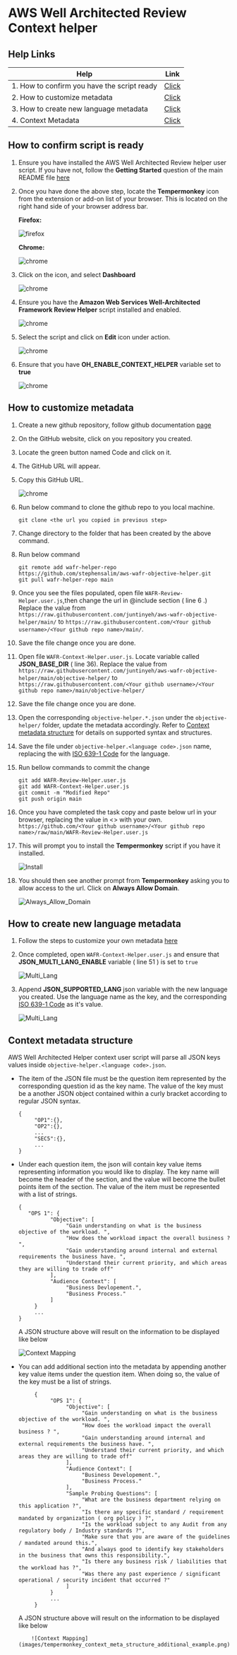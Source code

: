 
# AWS Well Architected Review Context helper

## Help Links

| Help | Link | 
| ------------- | ------------- | 
| 1. How to confirm you have the script ready | [Click](#-How-to-confirm-script-is-ready) | 
| 2. How to customize metadata | [Click](#How-to-customize-metadata) |
| 3. How to create new language metadata | [Click](#How-to-create-new-language-metadata) |
| 4. Context Metadata | [Click](#Context-metadata-structure) |
## How to confirm script is ready

1. Ensure you have installed the AWS Well Architected Review helper user script. If you have not, follow the **Getting Started** question of the main README file [here](README.md)

2. Once you have done the above step, locate the **Tempermonkey** icon from the extension or add-on list of your browser. This is  located on the right hand side of your browser address bar.

    **Firefox:** 

     ![firefox](images/tempermonkey_icon_firefox.png)
    
    **Chrome:**
     
     ![chrome](images/tempermonkey_icon_chrome.png)

3. Click on the icon, and select **Dashboard**

     ![chrome](images/tempermonkey_dashboard_select.png)

4. Ensure you have the **Amazon Web Services Well-Architected Framework Review Helper** script installed and enabled.

     ![chrome](images/tempermonkey_dashboard_view.png)

5. Select the script and click on **Edit** icon under action.

     ![chrome](images/tempermonkey_dashboard_view_edit.png)

6. Ensure that you have **OH_ENABLE_CONTEXT_HELPER** variable set to **true**

     ![chrome](images/tempermonkey_OH_ENABLE_CONTEXT_HELPER_variable_true.png)

## How to customize metadata


1. Create a new github repository, follow github documentation [page](https://docs.github.com/en/github/creating-cloning-and-archiving-repositories/creating-a-repository-on-github/creating-a-new-repository) 

2. On the GitHub website, click on you repository you created.

3. Locate the green button named Code and click on it. 

4. The GitHub URL will appear.

5. Copy this  GitHub URL.

     ![chrome](images/tempermonkey_github_repo.png)

6. Run below command to clone the github repo to you local machine. 

     ```
     git clone <the url you copied in previous step>
     ```

7. Change directory to the folder that has been created by the above command.

8. Run below command 

     ```
     git remote add wafr-helper-repo https://github.com/stephensalim/aws-wafr-objective-helper.git
     git pull wafr-helper-repo main
     ```

9. Once you see the files populated, open file `WAFR-Review-Helper.user.js`,then change the url in @include section ( line 6 .) 
Replace the value from `https://raw.githubusercontent.com/juntinyeh/aws-wafr-objective-helper/main/` to `https://raw.githubusercontent.com/<Your github username>/<Your github repo name>/main/`. 
     
10. Save the file change once you are done.

11. Open file `WAFR-Context-Helper.user.js`. Locate variable called **JSON_BASE_DIR** ( line 36).
Replace the value from `https://raw.githubusercontent.com/juntinyeh/aws-wafr-objective-helper/main/objective-helper/` to `https://raw.githubusercontent.com/<Your github username>/<Your github repo name>/main/objective-helper/` 
     
12. Save the file change once you are done.

13. Open the corresponding `objective-helper.*.json` under the `objective-helper/` folder, update the metadata accordingly. Refer to [Context metadata structure](#Context-metadata-structure) for details on supported syntax and structures.

14. Save the file under `objective-helper.<language code>.json` name, replacing the <language code> with [ISO 639-1 Code](https://en.wikipedia.org/wiki/List_of_ISO_639-1_codes) for the language. 

15. Run bellow commands to commit the change

     ```
     git add WAFR-Review-Helper.user.js
     git add WAFR-Context-Helper.user.js
     git commit -m "Modified Repo"
     git push origin main
     ```
16. Once you have completed the task copy and paste below url in your browser, replacing the value in <> with your own.
    `https://github.com/<Your github username>/<Your github repo name>/raw/main/WAFR-Review-Helper.user.js`

17. This will prompt you to install the **Tempermonkey** script if you have it installed.

     ![Install](images/install.png)

18. You should then see another prompt from **Tempermonkey** asking you to allow access to the url. Click on **Always Allow Domain**.

    ![Always_Allow_Domain](images/always_allow_domain.png)



## How to create new language metadata

1. Follow the steps to customize your own metadata [here](#How-to-customize-metadata)

2. Once completed, open `WAFR-Context-Helper.user.js` and ensure that **JSON_MULTI_LANG_ENABLE** variable ( line 51 ) is set to `true`

     ![Multi_Lang](images/tempermonkey_multilang_true.png)

3. Append **JSON_SUPPORTED_LANG** json variable with the new language you created. Use the language name as the key, and the corresponding [ISO 639-1 Code](https://en.wikipedia.org/wiki/List_of_ISO_639-1_codes) as it's value.

     ![Multi_Lang](images/tempermonkey_langlist.png)


## Context metadata structure

AWS Well Architected Helper context user script will parse all JSON keys values inside `objective-helper.<language code>.json`.

* The item of the JSON file must be the question item represented by the corresponding question id as the key name. 
  The value of the key must be a another JSON object contained within a curly bracket according to regular JSON syntax.

     ```
     {
          "OP1":{},
          "OP2":{},
          ...
          "SEC5":{},
          ...
     }
     ```

* Under each question item, the json will contain key value items representing information you would like to display. 
  The key name will become the header of the section, and the value will become the bullet points item of the section. 
  The value of the item must be represented with a list of strings.

     ```
     {
     	"OPS 1": {
               "Objective": [
                    "Gain understanding on what is the business objective of the workload. ",
                    "How does the workload impact the overall business ? ",
                    "Gain understanding around internal and external requirements the business have. ",
                    "Understand their current priority, and which areas they are willing to trade off"
               ],
               "Audience Context": [
                    "Business Devlopement.",
                    "Business Process."
               ]
          }
          ...
     }
     ```

    A JSON structure above will result on the information to be displayed like below 

    ![Context Mapping](images/tempermonkey_context_meta_structure_example.png)

* You can add additional section into the metadata by appending another key value items under the question item.
  When doing so, the value of the key must be a list of strings.

     ```
          {
               "OPS 1": {
                    "Objective": [
                         "Gain understanding on what is the business objective of the workload. ",
                         "How does the workload impact the overall business ? ",
                         "Gain understanding around internal and external requirements the business have. ",
                         "Understand their current priority, and which areas they are willing to trade off"
                    ],
                    "Audience Context": [
                         "Business Developement.",
                         "Business Process."
                    ],
                    "Sample Probing Questions": [
                         "What are the business department relying on this application ?",
                         "Is there any specific standard / requirement mandated by organization ( org policy ) ?",
                         "Is the workload subject to any Audit from any regulatory body / Industry standards ?",
                         "Make sure that you are aware of the guidelines / mandated around this.",
                         "And always good to identify key stakeholders in the business that owns this responsibility.",
                         "Is there any business risk / liabilities that the workload has ?",
                         "Was there any past experience / significant operational / security incident that occurred ?"
                    ]            
               }
               ...
          }
     ```

     A JSON structure above will result on the information to be displayed like below 

          ![Context Mapping](images/tempermonkey_context_meta_structure_additional_example.png)